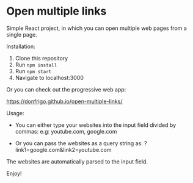 # Open multiple links

Simple React project, in which you can open multiple web pages from a single page.

Installation: 

1. Clone this repository
2. Run `npm install`
3. Run `npm start`
4. Navigate to localhost:3000

Or you can check out the progressive web app:

https://donfrigo.github.io/open-multiple-links/

Usage:

-   You can either type your websites into the input field divided by commas: e.g: youtube.com, google.com

- Or you can pass the websites as a query string as: 
?link1=google.com&link2=youtube.com

The websites are automatically parsed to the input field.

Enjoy!